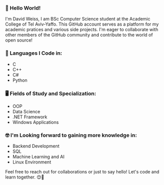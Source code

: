 ### 👋 Hello World!

I'm David Weiss,
I am BSc Computer Science student at the Academic College of Tel Aviv-Yaffo.
This GitHub account serves as a platform for my academic pratices and various side projects.
I'm eager to collaborate with other members of the GitHub community and contribute to the world of open source!

### 🐍 Languages I Code in:

- C
- C++
- C#
- Python

### 🖥️ Fields of Study and Specialization:

- OOP
- Data Science
- .NET Framework
- Windows Applications

### 🤓 I'm Looking forward to gaining more knowledge in:

- Backend Development
- SQL
- Machine Learning and AI
- Linux Environment

Feel free to reach out for collaborations or just to say hello! Let's code and learn together. 😊🚀
<!---
Pentakor/Pentakor is a ✨ special ✨ repository because its `README.md` (this file) appears on your GitHub profile.
You can click the Preview link to take a look at your changes.
--->
